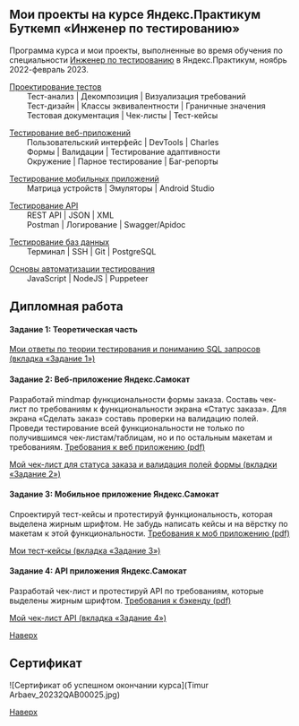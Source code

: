 ## <a name="up" />Мои проекты на курсе Яндекс.Практикум Буткемп «Инженер по тестированию»

Программа курса и мои проекты, выполненные во время обучения по специальности [Инженер по тестированию](https://practicum.yandex.ru/qa-engineer-bootcamp/) в Яндекс.Практикум, ноябрь 2022-февраль 2023.

[Проектирование тестов](#test-design)<br>
&nbsp;&nbsp;&nbsp;&nbsp;&nbsp;&nbsp;&nbsp;&nbsp;Тест-анализ | Декомпозиция | Визуализация требований<br>
&nbsp;&nbsp;&nbsp;&nbsp;&nbsp;&nbsp;&nbsp;&nbsp;Тест-дизайн | Классы эквивалентности | Граничные значения<br>
&nbsp;&nbsp;&nbsp;&nbsp;&nbsp;&nbsp;&nbsp;&nbsp;Тестовая документация | Чек-листы | Тест-кейсы

[Тестирование веб-приложений](#web-testing)<br>
&nbsp;&nbsp;&nbsp;&nbsp;&nbsp;&nbsp;&nbsp;&nbsp;Пользовательский интерфейс | DevTools | Charles<br>
&nbsp;&nbsp;&nbsp;&nbsp;&nbsp;&nbsp;&nbsp;&nbsp;Формы | Валидации | Тестирование адаптивности<br>
&nbsp;&nbsp;&nbsp;&nbsp;&nbsp;&nbsp;&nbsp;&nbsp;Окружение | Парное тестирование | Баг-репорты

[Тестирование мобильных приложений](#mobile-testing)<br>
&nbsp;&nbsp;&nbsp;&nbsp;&nbsp;&nbsp;&nbsp;&nbsp;Матрица устройств | Эмуляторы | Android Studio

[Тестирование API](#api-testing)<br>
&nbsp;&nbsp;&nbsp;&nbsp;&nbsp;&nbsp;&nbsp;&nbsp;REST API | JSON | XML<br>
&nbsp;&nbsp;&nbsp;&nbsp;&nbsp;&nbsp;&nbsp;&nbsp;Postman | Логирование | Swagger/Apidoc

[Тестирование баз данных](#data-bases)<br>
&nbsp;&nbsp;&nbsp;&nbsp;&nbsp;&nbsp;&nbsp;&nbsp;Терминал | SSH | Git | PostgreSQL

[Основы автоматизации тестирования](#test-automation)<br>
&nbsp;&nbsp;&nbsp;&nbsp;&nbsp;&nbsp;&nbsp;&nbsp;JavaScript | NodeJS | Puppeteer

## <a name="diploma" />Дипломная работа

#### Задание 1: Теоретическая часть

[Мои ответы по теории тестирования и пониманию SQL запросов (вкладка «Задание 1»)](https://docs.google.com/spreadsheets/d/1078FTm2fueUMFbT0OFNV3ZpdVJetjRAjeaDfPyo5JWU/edit?usp=sharing)

#### Задание 2: Веб-приложение Яндекс.Самокат

Разработай mindmap функциональности формы заказа.
Составь чек-лист по требованиям к функциональности экрана «Статус заказа».
Для экрана «Сделать заказ» составь проверки на валидацию полей.
Проведи тестирование всей функциональности не только по получившимся чек-листам/таблицам, но и по остальным макетам и требованиям. [Требования к веб приложению (pdf)](diploma/requirements_web_app.pdf)

[Мой чек-лист для статуса заказа и валидация полей формы (вкладки «Задание 2»)](https://docs.google.com/spreadsheets/d/1078FTm2fueUMFbT0OFNV3ZpdVJetjRAjeaDfPyo5JWU/edit?usp=sharing)


#### Задание 3: Мобильное приложение Яндекс.Самокат
Спроектируй тест-кейсы и протестируй функциональность, которая выделена жирным шрифтом. Не забудь написать кейсы и на вёрстку по макетам к этой функциональности. [Требования к моб приложению (pdf)](diploma/requirements_mob_app.pdf)

[Мои тест-кейсы (вкладка «Задание 3»)](https://docs.google.com/spreadsheets/d/1078FTm2fueUMFbT0OFNV3ZpdVJetjRAjeaDfPyo5JWU/edit?usp=sharing)


#### Задание 4: API приложения Яндекс.Самокат
Разработай чек-лист и протестируй API по требованиям, которые выделены жирным шрифтом. [Требования к бэкенду (pdf)](diploma/requirements_backend.pdf)

[Мой чек-лист API (вкладка «Задание 4»)](https://docs.google.com/spreadsheets/d/1078FTm2fueUMFbT0OFNV3ZpdVJetjRAjeaDfPyo5JWU/edit?usp=sharing)

[Наверх](#up)

## <a name="certs" />Сертификат

![Сертификат об успешном окончании курса](Timur Arbaev_20232QAB00025.jpg)

[Наверх](#up)